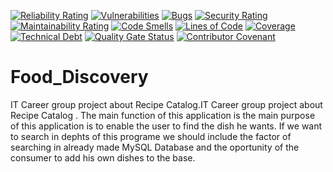 [![Reliability Rating](https://sonarcloud.io/api/project_badges/measure?project=Food-Discovery_Food_Discovery&metric=reliability_rating)](https://sonarcloud.io/summary/new_code?id=Food-Discovery_Food_Discovery)
[![Vulnerabilities](https://sonarcloud.io/api/project_badges/measure?project=Food-Discovery_Food_Discovery&metric=vulnerabilities)](https://sonarcloud.io/summary/new_code?id=Food-Discovery_Food_Discovery)
[![Bugs](https://sonarcloud.io/api/project_badges/measure?project=Food-Discovery_Food_Discovery&metric=bugs)](https://sonarcloud.io/summary/new_code?id=Food-Discovery_Food_Discovery)
[![Security Rating](https://sonarcloud.io/api/project_badges/measure?project=Food-Discovery_Food_Discovery&metric=security_rating)](https://sonarcloud.io/summary/new_code?id=Food-Discovery_Food_Discovery)
[![Maintainability Rating](https://sonarcloud.io/api/project_badges/measure?project=Food-Discovery_Food_Discovery&metric=sqale_rating)](https://sonarcloud.io/summary/new_code?id=Food-Discovery_Food_Discovery)
[![Code Smells](https://sonarcloud.io/api/project_badges/measure?project=Food-Discovery_Food_Discovery&metric=code_smells)](https://sonarcloud.io/summary/new_code?id=Food-Discovery_Food_Discovery)
[![Lines of Code](https://sonarcloud.io/api/project_badges/measure?project=Food-Discovery_Food_Discovery&metric=ncloc)](https://sonarcloud.io/summary/new_code?id=Food-Discovery_Food_Discovery)
[![Coverage](https://sonarcloud.io/api/project_badges/measure?project=Food-Discovery_Food_Discovery&metric=coverage)](https://sonarcloud.io/summary/new_code?id=Food-Discovery_Food_Discovery)
[![Technical Debt](https://sonarcloud.io/api/project_badges/measure?project=Food-Discovery_Food_Discovery&metric=sqale_index)](https://sonarcloud.io/summary/new_code?id=Food-Discovery_Food_Discovery)
[![Quality Gate Status](https://sonarcloud.io/api/project_badges/measure?project=Food-Discovery_Food_Discovery&metric=alert_status)](https://sonarcloud.io/summary/new_code?id=Food-Discovery_Food_Discovery)
[![Contributor Covenant](https://img.shields.io/badge/Contributor%20Covenant-2.1-4baaaa.svg)](code_of_conduct.md)


# Food_Discovery  
IT Career group project  about Recipe Catalog.IT Career group project  about Recipe Catalog . The main function of this application is  the main purpose of this application is to enable the user to find the dish he wants.
If  we  want to search in dephts of this programe we should include the factor of searching in already made MySQL Database and the oportunity of the consumer to  add his own dishes to the base.
